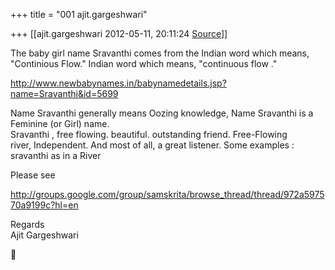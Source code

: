 +++
title = "001 ajit.gargeshwari"

+++
[[ajit.gargeshwari	2012-05-11, 20:11:24 [Source](https://groups.google.com/g/samskrita/c/lPY3lIWGUK8)]]



  
The baby girl name Sravanthi comes from the Indian word which means,  
"Continious Flow." Indian word which means, "continuous flow ."  
  
<http://www.newbabynames.in/babynamedetails.jsp?name=Sravanthi&id=5699>  
  
Name Sravanthi generally means Oozing knowledge, Name Sravanthi is a  
Feminine (or Girl) name.  
Sravanthi , free flowing. beautiful. outstanding friend. Free-Flowing  
river, Independent. And most of all, a great listener. Some examples :  
sravanthi as in a River  
  
Please see  
  
<http://groups.google.com/group/samskrita/browse_thread/thread/972a597570a9199c?hl=en>  
  
Regards  
Ajit Gargeshwari  



